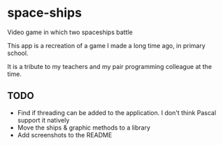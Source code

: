 # space-ships

Video game in which two spaceships battle

This app is a recreation of a game I made a long time ago,
in primary school.

It is a tribute to my teachers and my pair programming colleague
at the time.

## TODO
* Find if threading can be added to the application. I don't think
Pascal support it natively
* Move the ships & graphic methods to a library
* Add screenshots to the README
